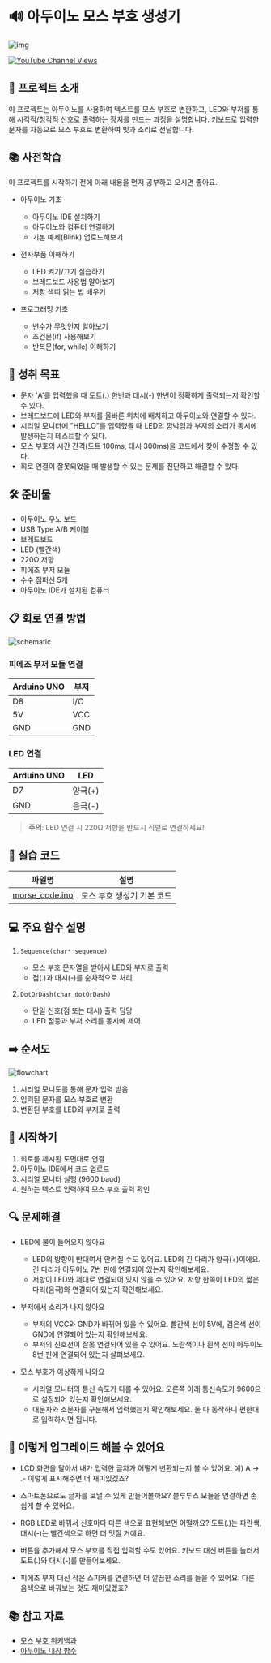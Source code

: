 # 🔊 아두이노 모스 부호 생성기

![img](/img/1_Morsecode.jpg)

[![YouTube Channel Views](https://img.shields.io/badge/YouTube-FF0000?style=for-the-badge&logo=youtube&logoColor=white)](https://youtu.be/0wc_KVmtkyU?si=mvlG9nImjaJ2mzD0)

## 📝 프로젝트 소개
이 프로젝트는 아두이노를 사용하여 텍스트를 모스 부호로 변환하고, LED와 부저를 통해 시각적/청각적 신호로 출력하는 장치를 만드는 과정을 설명합니다. 키보드로 입력한 문자를 자동으로 모스 부호로 변환하여 빛과 소리로 전달합니다.

## 📚 사전학습
이 프로젝트를 시작하기 전에 아래 내용을 먼저 공부하고 오시면 좋아요.

- 아두이노 기초
  - 아두이노 IDE 설치하기
  - 아두이노와 컴퓨터 연결하기
  - 기본 예제(Blink) 업로드해보기

- 전자부품 이해하기
  - LED 켜기/끄기 실습하기
  - 브레드보드 사용법 알아보기
  - 저항 색띠 읽는 법 배우기

- 프로그래밍 기초
  - 변수가 무엇인지 알아보기
  - 조건문(if) 사용해보기
  - 반복문(for, while) 이해하기

## 🎯 성취 목표
- 문자 'A'를 입력했을 때 도트(.) 한번과 대시(-) 한번이 정확하게 출력되는지 확인할 수 있다.
- 브레드보드에 LED와 부저를 올바른 위치에 배치하고 아두이노와 연결할 수 있다.
- 시리얼 모니터에 "HELLO"를 입력했을 때 LED의 깜박임과 부저의 소리가 동시에 발생하는지 테스트할 수 있다.
- 모스 부호의 시간 간격(도트 100ms, 대시 300ms)을 코드에서 찾아 수정할 수 있다.
- 회로 연결이 잘못되었을 때 발생할 수 있는 문제를 진단하고 해결할 수 있다.

## 🛠 준비물
- 아두이노 우노 보드
- USB Type A/B 케이블
- 브레드보드
- LED (빨간색)
- 220Ω 저항
- 피에조 부저 모듈
- 수수 점퍼선 5개
- 아두이노 IDE가 설치된 컴퓨터

## 📋 회로 연결 방법
![schematic](./img/schematic.png)
### 피에조 부저 모듈 연결
| Arduino UNO | 부저 |
|------------|------|
| D8         | I/O  |
| 5V         | VCC  |
| GND        | GND  |

### LED 연결
| Arduino UNO | LED     |
|------------|---------|
| D7         | 양극(+) |
| GND        | 음극(-) |

> **주의**: LED 연결 시 220Ω 저항을 반드시 직렬로 연결하세요!

## 💾 실습 코드
| 파일명 | 설명 |
|--------|------|
| [morse_code.ino](./src/Morsecode_v0_2/Morsecode_v0_2.ino) | 모스 부호 생성기 기본 코드 |


## 💻 주요 함수 설명
1. `Sequence(char* sequence)`
   - 모스 부호 문자열을 받아서 LED와 부저로 출력
   - 점(.)과 대시(-)를 순차적으로 처리

2. `DotOrDash(char dotOrDash)`
   - 단일 신호(점 또는 대시) 출력 담당
   - LED 점등과 부저 소리를 동시에 제어
   
## ➡️ 순서도
![flowchart](./img/1_Morse.jpg)

1. 시리얼 모니도를 통해 문자 입력 받음
2. 입력된 문자를 모스 부호로 변환
3. 변환된 부호를 LED와 부저로 출력

## 🚀 시작하기
1. 회로를 제시된 도면대로 연결
2. 아두이노 IDE에서 코드 업로드
3. 시리얼 모니터 실행 (9600 baud)
4. 원하는 텍스트 입력하여 모스 부호 출력 확인

## 🔍 문제해결
- LED에 불이 들어오지 않아요
  - LED의 방향이 반대여서 안켜질 수도 있어요. LED의 긴 다리가 양극(+)이에요. 긴 다리가 아두이노 7번 핀에 연결되어 있는지 확인해보세요.
  - 저항이 LED와 제대로 연결되어 있지 않을 수 있어요. 저항 한쪽이 LED의 짧은 다리(음극)와 연결되어 있는지 확인해보세요.

- 부저에서 소리가 나지 않아요
  - 부저의 VCC와 GND가 바뀌어 있을 수 있어요. 빨간색 선이 5V에, 검은색 선이 GND에 연결되어 있는지 확인해보세요.
  - 부저의 신호선이 잘못 연결되어 있을 수 있어요. 노란색이나 흰색 선이 아두이노 8번 핀에 연결되어 있는지 살펴보세요.

- 모스 부호가 이상하게 나와요
  - 시리얼 모니터의 통신 속도가 다를 수 있어요. 오른쪽 아래 통신속도가 9600으로 설정되어 있는지 확인해보세요.
  - 대문자와 소문자를 구분해서 입력했는지 확인해보세요. 둘 다 동작하니 편한대로 입력하시면 됩니다.

## 🌟 이렇게 업그레이드 해볼 수 있어요
- LCD 화면을 달아서 내가 입력한 글자가 어떻게 변환되는지 볼 수 있어요. 
  예) A → .- 이렇게 표시해주면 더 재미있겠죠?

- 스마트폰으로도 글자를 보낼 수 있게 만들어볼까요? 
  블루투스 모듈을 연결하면 손쉽게 할 수 있어요.

- RGB LED로 바꿔서 신호마다 다른 색으로 표현해보면 어떨까요?
  도트(.)는 파란색, 대시(-)는 빨간색으로 하면 더 멋질 거예요.

- 버튼을 추가해서 모스 부호를 직접 입력할 수도 있어요.
  키보드 대신 버튼을 눌러서 도트(.)와 대시(-)를 만들어보세요.

- 피에조 부저 대신 작은 스피커를 연결하면 더 깔끔한 소리를 들을 수 있어요.
  다른 음색으로 바꿔보는 것도 재미있겠죠?

## 📚 참고 자료
- [모스 부호 위키백과](https://ko.wikipedia.org/wiki/%EB%AA%A8%EC%8A%A4_%EB%B6%80%ED%98%B8)
- [아두이노 내장 함수 ](https://www.arduino.cc/reference/en/)
